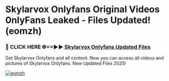 # Skylarvox Onlyfans Original Videos 0nlyFans Leaked - Files Updated! (eomzh)

<h3>🔴 CLICK HERE 🌐==►► <a href="https://tinyurl.com/ehrbuxhb" rel="nofollow">Skylarvox Onlyfans Updated Files</a></h3>

Get Skylarvox Onlyfans and all content. Now you can access all videos and pictures of Skylarvox Onlyfans. New Updated Files 2025!

[![eomzh](https://i.imgur.com/lVYEuWS.gif)](https://tinyurl.com/ehrbuxhb)
